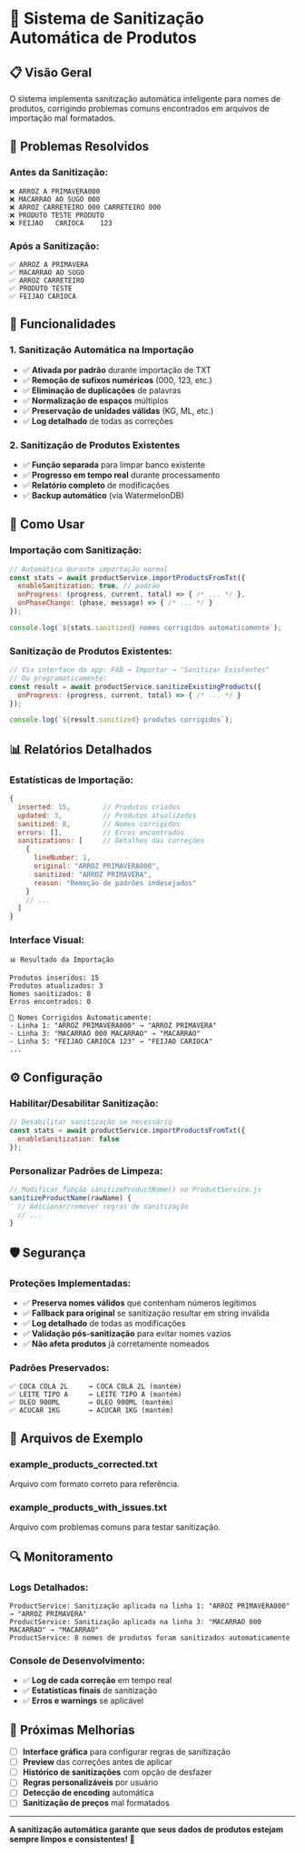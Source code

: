 # 🧹 Sistema de Sanitização Automática de Produtos

## **📋 Visão Geral**

O sistema implementa sanitização automática inteligente para nomes de produtos, corrigindo problemas comuns encontrados em arquivos de importação mal formatados.

## **🎯 Problemas Resolvidos**

### **Antes da Sanitização:**
```
❌ ARROZ A PRIMAVERA000
❌ MACARRAO AO SUGO 000 
❌ ARROZ CARRETEIRO 000 CARRETEIRO 000
❌ PRODUTO TESTE PRODUTO
❌ FEIJAO   CARIOCA    123
```

### **Após a Sanitização:**
```
✅ ARROZ A PRIMAVERA
✅ MACARRAO AO SUGO
✅ ARROZ CARRETEIRO
✅ PRODUTO TESTE
✅ FEIJAO CARIOCA
```

## **🔧 Funcionalidades**

### **1. Sanitização Automática na Importação**
- ✅ **Ativada por padrão** durante importação de TXT
- ✅ **Remoção de sufixos numéricos** (000, 123, etc.)
- ✅ **Eliminação de duplicações** de palavras
- ✅ **Normalização de espaços** múltiplos
- ✅ **Preservação de unidades válidas** (KG, ML, etc.)
- ✅ **Log detalhado** de todas as correções

### **2. Sanitização de Produtos Existentes**
- ✅ **Função separada** para limpar banco existente
- ✅ **Progresso em tempo real** durante processamento
- ✅ **Relatório completo** de modificações
- ✅ **Backup automático** (via WatermelonDB)

## **🚀 Como Usar**

### **Importação com Sanitização:**
```javascript
// Automática durante importação normal
const stats = await productService.importProductsFromTxt({
  enableSanitization: true, // padrão
  onProgress: (progress, current, total) => { /* ... */ },
  onPhaseChange: (phase, message) => { /* ... */ }
});

console.log(`${stats.sanitized} nomes corrigidos automaticamente`);
```

### **Sanitização de Produtos Existentes:**
```javascript
// Via interface da app: FAB → Importar → "Sanitizar Existentes"
// Ou programaticamente:
const result = await productService.sanitizeExistingProducts({
  onProgress: (progress, current, total) => { /* ... */ }
});

console.log(`${result.sanitized} produtos corrigidos`);
```

## **📊 Relatórios Detalhados**

### **Estatísticas de Importação:**
```javascript
{
  inserted: 15,        // Produtos criados
  updated: 3,          // Produtos atualizados  
  sanitized: 8,        // Nomes corrigidos
  errors: [],          // Erros encontrados
  sanitizations: [     // Detalhes das correções
    {
      lineNumber: 1,
      original: "ARROZ PRIMAVERA000",
      sanitized: "ARROZ PRIMAVERA",
      reason: "Remoção de padrões indesejados"
    }
    // ...
  ]
}
```

### **Interface Visual:**
```
📊 Resultado da Importação

Produtos inseridos: 15
Produtos atualizados: 3  
Nomes sanitizados: 8
Erros encontrados: 0

🔧 Nomes Corrigidos Automaticamente:
- Linha 1: "ARROZ PRIMAVERA000" → "ARROZ PRIMAVERA"
- Linha 3: "MACARRAO 000 MACARRAO" → "MACARRAO"
- Linha 5: "FEIJAO CARIOCA 123" → "FEIJAO CARIOCA"
...
```

## **⚙️ Configuração**

### **Habilitar/Desabilitar Sanitização:**
```javascript
// Desabilitar sanitização se necessário
const stats = await productService.importProductsFromTxt({
  enableSanitization: false
});
```

### **Personalizar Padrões de Limpeza:**
```javascript
// Modificar função sanitizeProductName() no ProductService.js
sanitizeProductName(rawName) {
  // Adicionar/remover regras de sanitização
  // ...
}
```

## **🛡️ Segurança**

### **Proteções Implementadas:**
- ✅ **Preserva nomes válidos** que contenham números legítimos
- ✅ **Fallback para original** se sanitização resultar em string inválida
- ✅ **Log detalhado** de todas as modificações
- ✅ **Validação pós-sanitização** para evitar nomes vazios
- ✅ **Não afeta produtos** já corretamente nomeados

### **Padrões Preservados:**
```
✅ COCA COLA 2L     → COCA COLA 2L (mantém)
✅ LEITE TIPO A     → LEITE TIPO A (mantém)  
✅ OLEO 900ML       → OLEO 900ML (mantém)
✅ ACUCAR 1KG       → ACUCAR 1KG (mantém)
```

## **📁 Arquivos de Exemplo**

### **example_products_corrected.txt**
Arquivo com formato correto para referência.

### **example_products_with_issues.txt**  
Arquivo com problemas comuns para testar sanitização.

## **🔍 Monitoramento**

### **Logs Detalhados:**
```
ProductService: Sanitização aplicada na linha 1: "ARROZ PRIMAVERA000" → "ARROZ PRIMAVERA"
ProductService: Sanitização aplicada na linha 3: "MACARRAO 000 MACARRAO" → "MACARRAO"
ProductService: 8 nomes de produtos foram sanitizados automaticamente
```

### **Console de Desenvolvimento:**
- ✅ **Log de cada correção** em tempo real
- ✅ **Estatísticas finais** de sanitização
- ✅ **Erros e warnings** se aplicável

## **🚀 Próximas Melhorias**

- [ ] **Interface gráfica** para configurar regras de sanitização
- [ ] **Preview** das correções antes de aplicar
- [ ] **Histórico de sanitizações** com opção de desfazer
- [ ] **Regras personalizáveis** por usuário
- [ ] **Detecção de encoding** automática
- [ ] **Sanitização de preços** mal formatados

---

**A sanitização automática garante que seus dados de produtos estejam sempre limpos e consistentes! 🎯**
